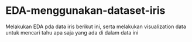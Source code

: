 # EDA-menggunakan-dataset-iris
Melakukan EDA pda data iris berikut ini, serta melakukan visualization data untuk mencari tahu apa saja yang ada di dalam data ini
